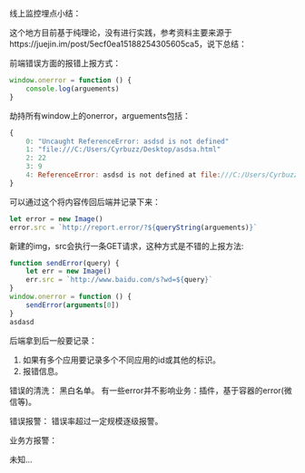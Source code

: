 线上监控埋点小结：

这个地方目前基于纯理论，没有进行实践，参考资料主要来源于https://juejin.im/post/5ecf0ea15188254305605ca5，说下总结：

前端错误方面的报错上报方式：

```javascript
window.onerror = function () {
    console.log(arguements)
}
```

劫持所有window上的onerror，arguements包括：

```javascript
{
    0: "Uncaught ReferenceError: asdsd is not defined"
    1: "file:///C:/Users/Cyrbuzz/Desktop/asdsa.html"
    2: 22
    3: 9
    4: ReferenceError: asdsd is not defined at file:///C:/Users/Cyrbuzz/Desktop/asdsa.html:22:9
}
```

可以通过这个将内容传回后端并记录下来：

```javascript
let error = new Image()
error.src = `http://report.error/?${queryString(arguements)}`
```

新建的img，src会执行一条GET请求，这种方式是不错的上报方法:

```javascript
function sendError(query) {
    let err = new Image()
    err.src = `http://www.baidu.com/s?wd=${query}`
}
window.onerror = function () {
    sendError(arguments[0])
}
asdasd
```

后端拿到后一般要记录：

1. 如果有多个应用要记录多个不同应用的id或其他的标识。
2. 报错信息。

错误的清洗：
黑白名单。
有一些error并不影响业务：插件，基于容器的error(微信等)。

错误报警：
错误率超过一定规模逐级报警。

业务方报警：

未知...

